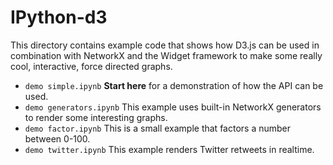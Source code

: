 IPython-d3
==========

This directory contains example code that shows how D3.js can be used in combination with NetworkX and the Widget framework to make some really cool, interactive, force directed graphs.


- `demo simple.ipynb`
  **Start here** for a demonstration of how the API can be used.
- `demo generators.ipynb`
  This example uses built-in NetworkX generators to render some interesting graphs.
- `demo factor.ipynb`
  This is a small example that factors a number between 0-100.
- `demo twitter.ipynb`
  This example renders Twitter retweets in realtime.
